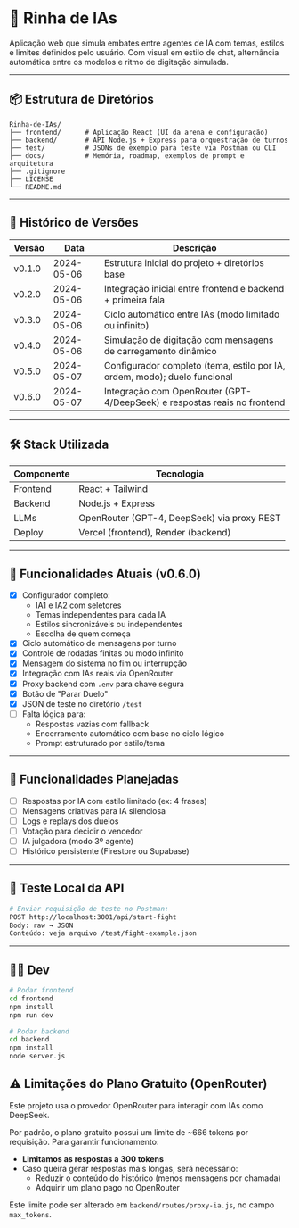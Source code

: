 ﻿# 🧠 Rinha de IAs

Aplicação web que simula embates entre agentes de IA com temas, estilos e limites definidos pelo usuário. Com visual em estilo de chat, alternância automática entre os modelos e ritmo de digitação simulada.

---

## 📦 Estrutura de Diretórios

```
Rinha-de-IAs/
├── frontend/      # Aplicação React (UI da arena e configuração)
├── backend/       # API Node.js + Express para orquestração de turnos
├── test/          # JSONs de exemplo para teste via Postman ou CLI
├── docs/          # Memória, roadmap, exemplos de prompt e arquitetura
├── .gitignore
├── LICENSE
└── README.md
```

---

## 🚧 Histórico de Versões

| Versão   | Data       | Descrição                                                                 |
|----------|------------|---------------------------------------------------------------------------|
| v0.1.0   | 2024-05-06 | Estrutura inicial do projeto + diretórios base                            |
| v0.2.0   | 2024-05-06 | Integração inicial entre frontend e backend + primeira fala               |
| v0.3.0   | 2024-05-06 | Ciclo automático entre IAs (modo limitado ou infinito)                    |
| v0.4.0   | 2024-05-06 | Simulação de digitação com mensagens de carregamento dinâmico             |
| v0.5.0   | 2024-05-07 | Configurador completo (tema, estilo por IA, ordem, modo); duelo funcional |
| v0.6.0   | 2024-05-07 | Integração com OpenRouter (GPT-4/DeepSeek) e respostas reais no frontend  |

---

## 🛠️ Stack Utilizada

| Componente | Tecnologia         |
|------------|--------------------|
| Frontend   | React + Tailwind   |
| Backend    | Node.js + Express  |
| LLMs       | OpenRouter (GPT-4, DeepSeek) via proxy REST |
| Deploy     | Vercel (frontend), Render (backend) |

---

## 🚀 Funcionalidades Atuais (v0.6.0)

- [x] Configurador completo:
  - IA1 e IA2 com seletores
  - Temas independentes para cada IA
  - Estilos sincronizáveis ou independentes
  - Escolha de quem começa
- [x] Ciclo automático de mensagens por turno
- [x] Controle de rodadas finitas ou modo infinito
- [x] Mensagem do sistema no fim ou interrupção
- [x] Integração com IAs reais via OpenRouter
- [x] Proxy backend com `.env` para chave segura
- [x] Botão de "Parar Duelo"
- [x] JSON de teste no diretório `/test`
- [ ] Falta lógica para:
  - Respostas vazias com fallback
  - Encerramento automático com base no ciclo lógico
  - Prompt estruturado por estilo/tema

---

## 🧭 Funcionalidades Planejadas

- [ ] Respostas por IA com estilo limitado (ex: 4 frases)
- [ ] Mensagens criativas para IA silenciosa
- [ ] Logs e replays dos duelos
- [ ] Votação para decidir o vencedor
- [ ] IA julgadora (modo 3º agente)
- [ ] Histórico persistente (Firestore ou Supabase)

---

## 🧪 Teste Local da API

```bash
# Enviar requisição de teste no Postman:
POST http://localhost:3001/api/start-fight
Body: raw → JSON
Conteúdo: veja arquivo /test/fight-example.json
```

---

## 👨‍💻 Dev

```bash
# Rodar frontend
cd frontend
npm install
npm run dev

# Rodar backend
cd backend
npm install
node server.js
```
## ⚠️ Limitações do Plano Gratuito (OpenRouter)

Este projeto usa o provedor OpenRouter para interagir com IAs como DeepSeek.

Por padrão, o plano gratuito possui um limite de ~666 tokens por requisição. Para garantir funcionamento:

- **Limitamos as respostas a 300 tokens**
- Caso queira gerar respostas mais longas, será necessário:
  - Reduzir o conteúdo do histórico (menos mensagens por chamada)
  - Adquirir um plano pago no OpenRouter

Este limite pode ser alterado em `backend/routes/proxy-ia.js`, no campo `max_tokens`.